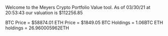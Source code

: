 Welcome to the Meyers Crypto Portfolio Value tool. 
As of 03/30/21 at 20:53:43 our valuation is $112256.85 

BTC Price = $58874.01
 ETH Price = $1849.05
BTC Holdings = 1.06BTC
 ETH holdings = 26.960005962ETH 
